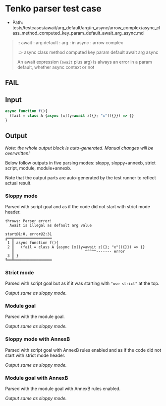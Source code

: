 # Tenko parser test case

- Path: tests/testcases/await/arg_default/arg/in_async/arrow_complex/async_class_method_computed_key_param_default_await_arg_async.md

> :: await : arg default : arg : in async : arrow complex
>
> ::> async class method computed key param default await arg async
>
> An await expression (`await` plus arg) is always an error in a param default, whether async context or not

## FAIL

## Input

`````js
async function f(){
  (fail = class A {async [x](y=await z){}; "x"(){}}) => {}
}
`````

## Output

_Note: the whole output block is auto-generated. Manual changes will be overwritten!_

Below follow outputs in five parsing modes: sloppy, sloppy+annexb, strict script, module, module+annexb.

Note that the output parts are auto-generated by the test runner to reflect actual result.

### Sloppy mode

Parsed with script goal and as if the code did not start with strict mode header.

`````
throws: Parser error!
  Await is illegal as default arg value

start@1:0, error@2:31
╔══╦═════════════════
 1 ║ async function f(){
 2 ║   (fail = class A {async [x](y=await z){}; "x"(){}}) => {}
   ║                                ^^^^^------- error
 3 ║ }
╚══╩═════════════════

`````

### Strict mode

Parsed with script goal but as if it was starting with `"use strict"` at the top.

_Output same as sloppy mode._

### Module goal

Parsed with the module goal.

_Output same as sloppy mode._

### Sloppy mode with AnnexB

Parsed with script goal with AnnexB rules enabled and as if the code did not start with strict mode header.

_Output same as sloppy mode._

### Module goal with AnnexB

Parsed with the module goal with AnnexB rules enabled.

_Output same as sloppy mode._
